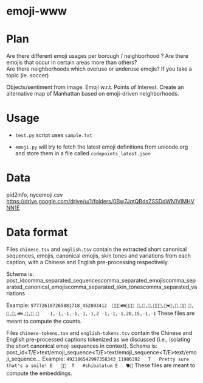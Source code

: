 # emoji-www

# Plan
Are there different emoji usages per borough / neighborhood ?
Are there emojis that occur in certain areas more than others?  
Are there neighborhoods which overuse or underuse emojis?
If you take a topic (ie. soccer)

Objects/sentiment from image.
Emoji w.r.t. Points of Interest.
Create an alternative map of Manhattan based on emoji-driven neighborhoods.

# Usage

- ``test.py`` script uses ``sample.txt`` 

- ``emoji.py`` will try to fetch the latest emoji definitions from unicode.org and store them in a file called
``codepoints_latest.json`` 
 
 
# Data
pid2info, nycemoji.csv https://drive.google.com/drive/u/1/folders/0Bw7JqtQBdsZSSDdWN1VlMHVNN1E

# Data format
Files ``chinese.tsv`` and ``english.tsv`` contain the extracted short canonical sequences, emojis, canonical emojis, skin tones and variations from each caption, with a Chinese and English pre-processing respectively.

Schema is: post_id<tab>comma_separated_sequences<tab>comma_separated_emojis<tab>comma_separated_canonical_emojis<tab>comma_separated_skin_tones<tab>comma_separated_variations

Example: 
``977726107265881718_452803412	👭👫👬👪💑🌸🙌	👭,👫,👬,👩‍👩‍👧,👩‍❤️‍👩,🌸,🙌🏼	👭,👫,👬,👪,💑,🌸,🙌	-1,-1,-1,-1,-1,-1,2	-1,-1,-1,20,15,-1,-1``
These files are meant to compute the counts.

Files ``chinese-tokens.tsv`` and ``english-tokens.tsv`` contain the Chinese and English pre-processed captions tokenized as we discussed (i.e., isolating the short canonical emoji sequences in context).
Schema is: post_id<tab><T/E><tab>text/emoji_sequence<tab><T/E><tab>text/emoji_sequence<tab><T/E><tab>text/emoji_sequence...
Example: 
``492186542997358343_11986392	T	Pretty sure that's a smile! E	🐾🐺	T	#shibatatum	E	🐕🐾``
These files are meant to compute the embeddings.
